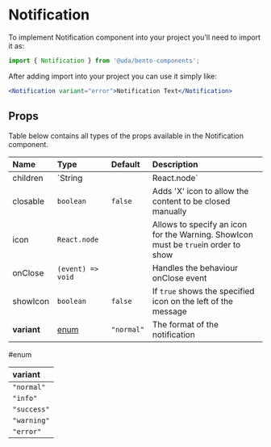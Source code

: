 # Notification

To implement Notification component into your project you'll need to import it as:

```jsx
import { Notification } from '@uda/bento-components';
```

After adding import into your project you can use it simply like:

```jsx
<Notification variant="error">Notification Text</Notification>
```

## Props

Table below contains all types of the props available in the Notification component.

| Name        | Type                   | Default    | Description                                                                        |
| :---------- | :--------------------- | :--------- | :--------------------------------------------------------------------------------- |
| children    | `String || React.node` |            | Content of the Notification.                                                       |
| closable    | `boolean`              | `false`    | Adds 'X' icon to allow the content to be closed manually                           |
| icon        | `React.node`           |            | Allows to specify an icon for the Warning. ShowIcon must be `true`in order to show |
| onClose     | `(event) => void`      |            | Handles the behaviour onClose event                                                |
| showIcon    | `boolean`              | `false`    | If `true` shows the specified icon on the left of the message                      |
| **variant** | [enum](#enum)          | `"normal"` | The format of the notification                                                     |

#enum

| variant     |
| :---------- |
| `"normal"`  |
| `"info"`  |
| `"success"` |
| `"warning"` |
| `"error"`   |

